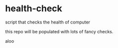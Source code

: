 # health-check
script that checks the health of computer

this repo will be populated with lots of fancy checks.

aloo
